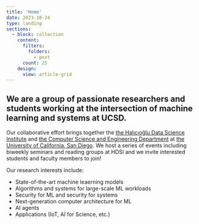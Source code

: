 ```yaml
---
title: 'Home'
date: 2023-10-24
type: landing
sections:
  - block: collection
    content:
      filters:
        folders:
          - post
      count: 25
    design:
      view: article-grid
---
```


## We are a group of passionate researchers and students working at the intersection of machine learning and systems at UCSD.

Our collaborative effort brings together the [the Halıcıoğlu Data Science Institute](https://datascience.ucsd.edu/) and [the Computer Science and Engineering Department](https://cse.ucsd.edu/) at [the University of California, San Diego](https://ucsd.edu/). We host a series of events including biweekly seminars and reading groups at HDSI and we invite interested students and faculty members to join!

Our research interests include:

- State-of-the-art machine leaerning models
- Algorithms and systems for large-scale ML workloads
- Security for ML and security for systems
- Next-generation computer architecture for ML
- AI agents
- Applications (IoT, AI for Science, etc.)
